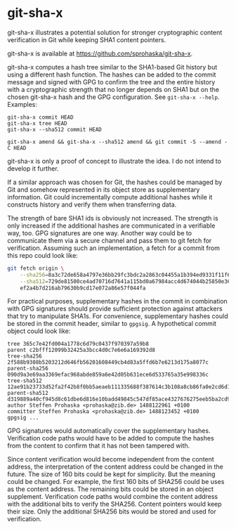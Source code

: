 git-sha-x
=========

git-sha-x illustrates a potential solution for stronger cryptographic content
verification in Git while keeping SHA1 content pointers.

git-sha-x is available at <https://github.com/sprohaska/git-sha-x>.

git-sha-x computes a hash tree similar to the SHA1-based Git history but using
a different hash function.  The hashes can be added to the commit message and
signed with GPG to confirm the tree and the entire history with a cryptographic
strength that no longer depends on SHA1 but on the chosen git-sha-x hash and
the GPG configuration.  See `git-sha-x --help`.  Examples:

```
git-sha-x commit HEAD
git-sha-x tree HEAD
git-sha-x --sha512 commit HEAD

git-sha-x amend && git-sha-x --sha512 amend && git commit -S --amend -C HEAD
```

git-sha-x is only a proof of concept to illustrate the idea.  I do not intend
to develop it further.

If a similar approach was chosen for Git, the hashes could be managed by Git
and somehow represented in its object store as supplementary information.  Git
could incrementally compute additional hashes while it constructs history and
verify them when transferring data.

The strength of bare SHA1 ids is obviously not increased.  The strength is only
increased if the additional hashes are communicated in a verifiable way, too.
GPG signatures are one way.  Another way could be to communicate them via
a secure channel and pass them to git fetch for verification.  Assuming such an
implementation, a fetch for a commit from this repo could look like:

```bash
git fetch origin \
    --sha256=8a3c72de658a4797e36bb29fc3bdc2a2863c04455a1b394ed9331f11f65ba802 \
    --sha512=729de81500ce4ad70716d7641a115bd0a67984acc4d674044b25850e36d940bf631f9f6aa881111768743690545ac899888fb54f65840f84853f9a8811aeb9ca \
    ef2a4b7d216ab79630b9cd17e072a86e57f044fa
```

For practical purposes, supplementary hashes in the commit in combination with
GPG signatures should provide sufficient protection against attackers that try
to manipulate SHA1s.  For convenience, supplementary hashes could be stored in
the commit header, similar to `gpgsig`.  A hypothetical commit object could
look like:

```
tree 365c7e42fd004a1778c6d79c0437f970397a59b8
parent c2bfff12099b32425a3bcc4d0c7e6e6a169392d8
tree-sha256 2f588b9308b5203212d646fb56201608449cb4d83a5ffd6b7e6213d175a8077c
parent-sha256 090d9a3e69aa3369efac968abde859a6e42d05b631ece6d533765a35e998336c
tree-sha512 12ae91b23733d52fa2f42b8f0bb5aeaeb111335688f387614c3b108a8cb86fa0e2cd6d19bf050f8a9308f8c1e991080507c91df53e0fc4cace3f746ec89a789a
parent-sha512 d319889a40cf945d8c61dbe6d816e10badd49845c547df85ace4327676275eeb5ba2cd962712ddbb8f08f2db17dbc9eb46b59b5f7b7a7e05eab7df0ef89dec65
author Steffen Prohaska <prohaska@zib.de> 1488122961 +0100
committer Steffen Prohaska <prohaska@zib.de> 1488123452 +0100
gpgsig ...
```

GPG signatures would automatically cover the supplementary hashes.
Verification code paths would have to be added to compute the hashes from the
content to confirm that it has not been tampered with.

Since content verification would become independent from the content address,
the interpretation of the content address could be changed in the future.  The
size of 160 bits could be kept for simplicity.  But the meaning could be
changed.  For example, the first 160 bits of SHA256 could be uses as the
content address.  The remaining bits could be stored in an object supplement.
Verification code paths would combine the content address with the additional
bits to verify the SHA256.  Content pointers would keep their size.  Only the
additional SHA256 bits would be stored and used for verification.
